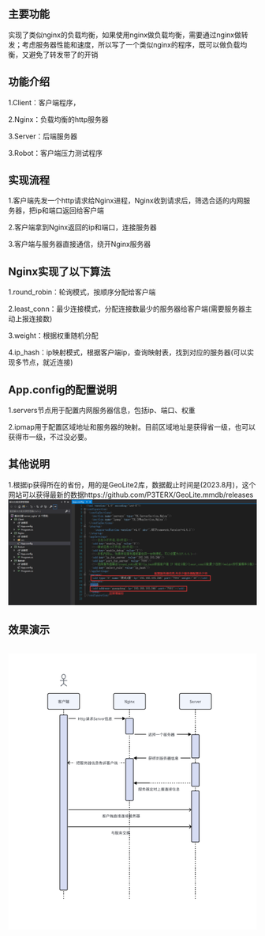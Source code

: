 
## 主要功能


实现了类似nginx的负载均衡，如果使用nginx做负载均衡，需要通过nginx做转发；考虑服务器性能和速度，所以写了一个类似nginx的程序，既可以做负载均衡，又避免了转发带了的开销


## 功能介绍

1.Client：客户端程序，

2.Nginx：负载均衡的http服务器

3.Server：后端服务器

3.Robot：客户端压力测试程序


## 实现流程

1.客户端先发一个http请求给Nginx进程，Nginx收到请求后，筛选合适的内网服务器，把ip和端口返回给客户端

2.客户端拿到Nginx返回的ip和端口，连接服务器

3.客户端与服务器直接通信，绕开Nginx服务器


## Nginx实现了以下算法
1.round_robin：轮询模式，按顺序分配给客户端

2.least_conn：最少连接模式，分配连接数最少的服务器给客户端(需要服务器主动上报连接数)

3.weight：根据权重随机分配

4.ip_hash：ip映射模式，根据客户端ip，查询映射表，找到对应的服务器(可以实现多节点，就近连接)


## App.config的配置说明
1.servers节点用于配置内网服务器信息，包括ip、端口、权重

2.ipmap用于配置区域地址和服务器的映射。目前区域地址是获得省一级，也可以获得市一级，不过没必要。


## 其他说明
1.根据ip获得所在的省份，用的是GeoLite2库，数据截止时间是(2023.8月)，这个网站可以获得最新的数据https://github.com/P3TERX/GeoLite.mmdb/releases
<br><img src='image/2.png'><br>


## 效果演示
<br><img src='image/1.png'><br>
